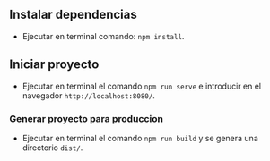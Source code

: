 
## Instalar dependencias
- Ejecutar en terminal comando: `npm install`.

## Iniciar proyecto
- Ejecutar en terminal el comando `npm run serve` e introducir en el navegador `http://localhost:8080/`.

### Generar proyecto para produccion
- Ejecutar en terminal el comando `npm run build` y se genera una directorio `dist/`.


